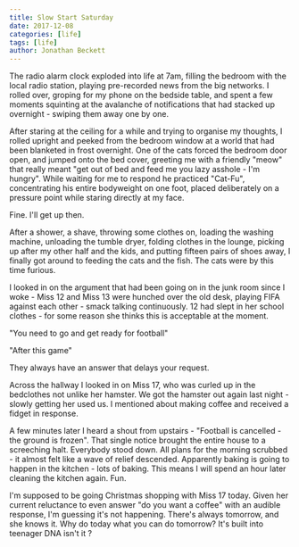 ```yaml
---
title: Slow Start Saturday
date: 2017-12-08
categories: [life]
tags: [life]
author: Jonathan Beckett
---
```


The radio alarm clock exploded into life at 7am, filling the bedroom with the local radio station, playing pre-recorded news from the big networks. I rolled over, groping for my phone on the bedside table, and spent a few moments squinting at the avalanche of notifications that had stacked up overnight - swiping them away one by one.

After staring at the ceiling for a while and trying to organise my thoughts, I rolled upright and peeked from the bedroom window at a world that had been blanketed in frost overnight. One of the cats forced the bedroom door open, and jumped onto the bed cover, greeting me with a friendly "meow" that really meant "get out of bed and feed me you lazy asshole - I'm hungry". While waiting for me to respond he practiced "Cat-Fu", concentrating his entire bodyweight on one foot, placed deliberately on a pressure point while staring directly at my face.

Fine. I'll get up then.

After a shower, a shave, throwing some clothes on, loading the washing machine, unloading the tumble dryer, folding clothes in the lounge, picking up after my other half and the kids, and putting fifteen pairs of shoes away, I finally got around to feeding the cats and the fish. The cats were by this time furious.

I looked in on the argument that had been going on in the junk room since I woke - Miss 12 and Miss 13 were hunched over the old desk, playing FIFA against each other - smack talking continuously. 12 had slept in her school clothes - for some reason she thinks this is acceptable at the moment.

"You need to go and get ready for football"

"After this game"

They always have an answer that delays your request.

Across the hallway I looked in on Miss 17, who was curled up in the bedclothes not unlike her hamster. We got the hamster out again last night - slowly getting her used us. I mentioned about making coffee and received a fidget in response.

A few minutes later I heard a shout from upstairs - "Football is cancelled - the ground is frozen". That single notice brought the entire house to a screeching halt. Everybody stood down. All plans for the morning scrubbed - it almost felt like a wave of relief descended. Apparently baking is going to happen in the kitchen - lots of baking. This means I will spend an hour later cleaning the kitchen again. Fun.

I'm supposed to be going Christmas shopping with Miss 17 today. Given her current reluctance to even answer "do you want a coffee" with an audible response, I'm guessing it's not happening. There's always tomorrow, and she knows it. Why do today what you can do tomorrow? It's built into teenager DNA isn't it ?